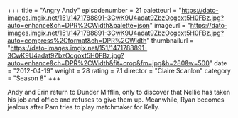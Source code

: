 +++
title = "Angry Andy"
episodenumber = 21
paletteurl = "https://dato-images.imgix.net/151/1471788891-3CwK9U4adat9ZbzOcgoxt5H0FBz.jpg?auto=enhance&ch=DPR%2CWidth&palette=json"
imageurl = "https://dato-images.imgix.net/151/1471788891-3CwK9U4adat9ZbzOcgoxt5H0FBz.jpg?auto=compress%2Cformat&ch=DPR%2CWidth"
thumbnailurl = "https://dato-images.imgix.net/151/1471788891-3CwK9U4adat9ZbzOcgoxt5H0FBz.jpg?auto=enhance&ch=DPR%2CWidth&fit=crop&fm=jpg&h=280&w=500"
date = "2012-04-19"
weight = 28
rating = 7.1
director = "Claire Scanlon"
category = "Season 8"
+++

Andy and Erin return to Dunder Mifflin, only to discover that Nellie has taken his job and office and refuses to give them up. Meanwhile, Ryan becomes jealous after Pam tries to play matchmaker for Kelly.